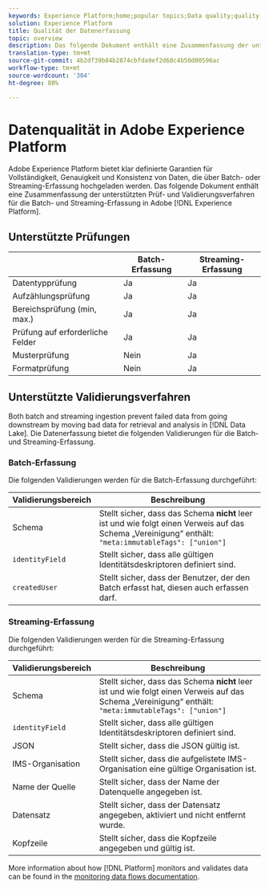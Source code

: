 ```yaml
---
keywords: Experience Platform;home;popular topics;Data quality;quality;Quality;Supported validation;Validation;supported validation;
solution: Experience Platform
title: Qualität der Datenerfassung
topic: overview
description: Das folgende Dokument enthält eine Zusammenfassung der unterstützten Prüf- und Prüfverhaltensweisen für die Batch- und Streaming-Erfassung in Adobe Experience Platform.
translation-type: tm+mt
source-git-commit: 4b2df39b84b2874cbfda9ef2d68c4b50d00596ac
workflow-type: tm+mt
source-wordcount: '304'
ht-degree: 80%

---
```



# Datenqualität in Adobe Experience Platform

Adobe Experience Platform bietet klar definierte Garantien für Vollständigkeit, Genauigkeit und Konsistenz von Daten, die über Batch- oder Streaming-Erfassung hochgeladen werden. Das folgende Dokument enthält eine Zusammenfassung der unterstützten Prüf- und Validierungsverfahren für die Batch- und Streaming-Erfassung in Adobe [!DNL Experience Platform].

## Unterstützte Prüfungen

|   | Batch-Erfassung | Streaming-Erfassung |
| ------ | --------------- | ------------------- |
| Datentypprüfung | Ja | Ja |
| Aufzählungsprüfung | Ja | Ja |
| Bereichsprüfung (min, max.) | Ja | Ja |
| Prüfung auf erforderliche Felder | Ja | Ja |
| Musterprüfung | Nein | Ja |
| Formatprüfung | Nein | Ja |

## Unterstützte Validierungsverfahren

Both batch and streaming ingestion prevent failed data from going downstream by moving bad data for retrieval and analysis in [!DNL Data Lake]. Die Datenerfassung bietet die folgenden Validierungen für die Batch- und Streaming-Erfassung.

### Batch-Erfassung

Die folgenden Validierungen werden für die Batch-Erfassung durchgeführt:

| Validierungsbereich | Beschreibung |
| --------------- | ----------- |
| Schema | Stellt sicher, dass das Schema **nicht** leer ist und wie folgt einen Verweis auf das Schema „Vereinigung“ enthält: `"meta:immutableTags": ["union"]` |
| `identityField` | Stellt sicher, dass alle gültigen Identitätsdeskriptoren definiert sind. |
| `createdUser` | Stellt sicher, dass der Benutzer, der den Batch erfasst hat, diesen auch erfassen darf. |

### Streaming-Erfassung

Die folgenden Validierungen werden für die Streaming-Erfassung durchgeführt:

| Validierungsbereich | Beschreibung |
| --------------- | ----------- |
| Schema | Stellt sicher, dass das Schema **nicht** leer ist und wie folgt einen Verweis auf das Schema „Vereinigung“ enthält: `"meta:immutableTags": ["union"]` |
| `identityField` | Stellt sicher, dass alle gültigen Identitätsdeskriptoren definiert sind. |
| JSON | Stellt sicher, dass die JSON gültig ist. |
| IMS-Organisation | Stellt sicher, dass die aufgelistete IMS-Organisation eine gültige Organisation ist. |
| Name der Quelle | Stellt sicher, dass der Name der Datenquelle angegeben ist. |
| Datensatz | Stellt sicher, dass der Datensatz angegeben, aktiviert und nicht entfernt wurde. |
| Kopfzeile | Stellt sicher, dass die Kopfzeile angegeben und gültig ist. |

More information about how [!DNL Platform] monitors and validates data can be found in the [monitoring data flows documentation](./monitor-data-flows.md).
